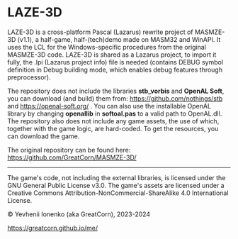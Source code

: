 # LAZE-3D
LAZE-3D is a cross-platform Pascal (Lazarus) rewrite project of MASMZE-3D (v1.1), a half-game, half-(tech)demo made on MASM32 and WinAPI. It uses the LCL for the Windows-specific procedures from the original MASMZE-3D code. LAZE-3D is shared as a Lazarus project, to import it fully, the .lpi (Lazarus project info) file is needed (contains DEBUG symbol definition in Debug building mode, which enables debug features through preprocessor).

The repository does not include the libraries **stb_vorbis** and **OpenAL Soft**, you can download (and build) them from: https://github.com/nothings/stb and https://openal-soft.org/ . You can also use the installable OpenAL library by changing **openallib** in **softoal.pas** to a valid path to OpenAL.dll.
The repository also does not include any game assets, the use of which, together with the game logic, are hard-coded. To get the resources, you can download the game.

The original repository can be found here: https://github.com/GreatCorn/MASMZE-3D/

***

The game's code, not including the external libraries, is licensed under the GNU General Public License v3.0. The game's assets are licensed under a Creative Commons Attribution-NonCommercial-ShareAlike 4.0 International License.

© Yevhenii Ionenko (aka GreatCorn), 2023-2024

https://greatcorn.github.io/me/
